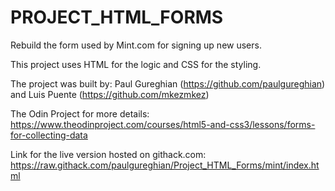 # PROJECT_HTML_FORMS

Rebuild the form used by Mint.com for signing up new users.

This project uses HTML for the logic and CSS for the styling.

The project was built by: Paul Gureghian (<https://github.com/paulgureghian>) and
Luis Puente (<https://github.com/mkezmkez>)

The Odin Project for more details: <https://www.theodinproject.com/courses/html5-and-css3/lessons/forms-for-collecting-data>

Link for the live version hosted on githack.com: https://raw.githack.com/paulgureghian/Project_HTML_Forms/mint/index.html
